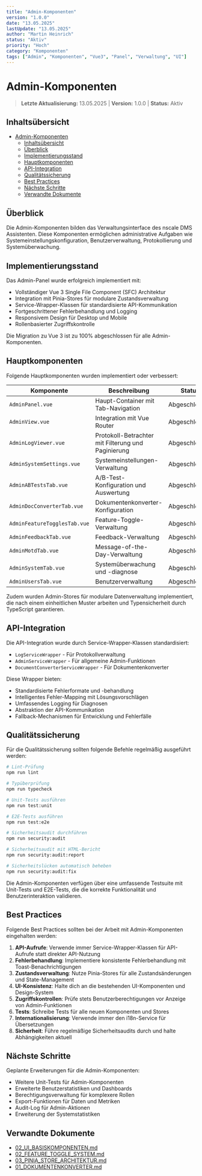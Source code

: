 ```yaml
---
title: "Admin-Komponenten"
version: "1.0.0"
date: "13.05.2025"
lastUpdate: "13.05.2025"
author: "Martin Heinrich"
status: "Aktiv"
priority: "Hoch"
category: "Komponenten"
tags: ["Admin", "Komponenten", "Vue3", "Panel", "Verwaltung", "UI"]
---
```


# Admin-Komponenten

> **Letzte Aktualisierung:** 13.05.2025 | **Version:** 1.0.0 | **Status:** Aktiv

## Inhaltsübersicht

- [Admin-Komponenten](#admin-komponenten)
  - [Inhaltsübersicht](#inhaltsübersicht)
  - [Überblick](#überblick)
  - [Implementierungsstand](#implementierungsstand)
  - [Hauptkomponenten](#hauptkomponenten)
  - [API-Integration](#api-integration)
  - [Qualitätssicherung](#qualitätssicherung)
  - [Best Practices](#best-practices)
  - [Nächste Schritte](#nächste-schritte)
  - [Verwandte Dokumente](#verwandte-dokumente)

## Überblick

Die Admin-Komponenten bilden das Verwaltungsinterface des nscale DMS Assistenten. Diese Komponenten ermöglichen administrative Aufgaben wie Systemeinstellungskonfiguration, Benutzerverwaltung, Protokollierung und Systemüberwachung.

## Implementierungsstand

Das Admin-Panel wurde erfolgreich implementiert mit:

- Vollständiger Vue 3 Single File Component (SFC) Architektur
- Integration mit Pinia-Stores für modulare Zustandsverwaltung
- Service-Wrapper-Klassen für standardisierte API-Kommunikation
- Fortgeschrittener Fehlerbehandlung und Logging
- Responsivem Design für Desktop und Mobile
- Rollenbasierter Zugriffskontrolle

Die Migration zu Vue 3 ist zu 100% abgeschlossen für alle Admin-Komponenten.

## Hauptkomponenten

Folgende Hauptkomponenten wurden implementiert oder verbessert:

| Komponente | Beschreibung | Status |
|------------|--------------|--------|
| `AdminPanel.vue` | Haupt-Container mit Tab-Navigation | Abgeschlossen |
| `AdminView.vue` | Integration mit Vue Router | Abgeschlossen |
| `AdminLogViewer.vue` | Protokoll-Betrachter mit Filterung und Paginierung | Abgeschlossen |
| `AdminSystemSettings.vue` | Systemeinstellungen-Verwaltung | Abgeschlossen |
| `AdminABTestsTab.vue` | A/B-Test-Konfiguration und Auswertung | Abgeschlossen |
| `AdminDocConverterTab.vue` | Dokumentenkonverter-Konfiguration | Abgeschlossen |
| `AdminFeatureTogglesTab.vue` | Feature-Toggle-Verwaltung | Abgeschlossen |
| `AdminFeedbackTab.vue` | Feedback-Verwaltung | Abgeschlossen |
| `AdminMotdTab.vue` | Message-of-the-Day-Verwaltung | Abgeschlossen |
| `AdminSystemTab.vue` | Systemüberwachung und -diagnose | Abgeschlossen |
| `AdminUsersTab.vue` | Benutzerverwaltung | Abgeschlossen |

Zudem wurden Admin-Stores für modulare Datenverwaltung implementiert, die nach einem einheitlichen Muster arbeiten und Typensicherheit durch TypeScript garantieren.

## API-Integration

Die API-Integration wurde durch Service-Wrapper-Klassen standardisiert:

- `LogServiceWrapper` - Für Protokollverwaltung
- `AdminServiceWrapper` - Für allgemeine Admin-Funktionen
- `DocumentConverterServiceWrapper` - Für Dokumentenkonverter

Diese Wrapper bieten:

- Standardisierte Fehlerformate und -behandlung
- Intelligentes Fehler-Mapping mit Lösungsvorschlägen
- Umfassendes Logging für Diagnosen
- Abstraktion der API-Kommunikation
- Fallback-Mechanismen für Entwicklung und Fehlerfälle

## Qualitätssicherung

Für die Qualitätssicherung sollten folgende Befehle regelmäßig ausgeführt werden:

```bash
# Lint-Prüfung
npm run lint

# Typüberprüfung
npm run typecheck

# Unit-Tests ausführen
npm run test:unit

# E2E-Tests ausführen
npm run test:e2e

# Sicherheitsaudit durchführen
npm run security:audit

# Sicherheitsaudit mit HTML-Bericht
npm run security:audit:report

# Sicherheitslücken automatisch beheben
npm run security:audit:fix
```

Die Admin-Komponenten verfügen über eine umfassende Testsuite mit Unit-Tests und E2E-Tests, die die korrekte Funktionalität und Benutzerinteraktion validieren.

## Best Practices

Folgende Best Practices sollten bei der Arbeit mit Admin-Komponenten eingehalten werden:

1. **API-Aufrufe**: Verwende immer Service-Wrapper-Klassen für API-Aufrufe statt direkter API-Nutzung
2. **Fehlerbehandlung**: Implementiere konsistente Fehlerbehandlung mit Toast-Benachrichtigungen
3. **Zustandsverwaltung**: Nutze Pinia-Stores für alle Zustandsänderungen und State-Management
4. **UI-Konsistenz**: Halte dich an die bestehenden UI-Komponenten und Design-System
5. **Zugriffskontrollen**: Prüfe stets Benutzerberechtigungen vor Anzeige von Admin-Funktionen
6. **Tests**: Schreibe Tests für alle neuen Komponenten und Stores
7. **Internationalisierung**: Verwende immer den i18n-Service für Übersetzungen
8. **Sicherheit**: Führe regelmäßige Sicherheitsaudits durch und halte Abhängigkeiten aktuell

## Nächste Schritte

Geplante Erweiterungen für die Admin-Komponenten:

- Weitere Unit-Tests für Admin-Komponenten
- Erweiterte Benutzerstatistiken und Dashboards
- Berechtigungsverwaltung für komplexere Rollen
- Export-Funktionen für Daten und Metriken
- Audit-Log für Admin-Aktionen
- Erweiterung der Systemstatistiken

## Verwandte Dokumente

- [02_UI_BASISKOMPONENTEN.md](/opt/nscale-assist/app/docs/00_KONSOLIDIERTE_DOKUMENTATION/03_KOMPONENTEN/02_UI_BASISKOMPONENTEN.md)
- [02_FEATURE_TOGGLE_SYSTEM.md](/opt/nscale-assist/app/docs/00_KONSOLIDIERTE_DOKUMENTATION/02_ARCHITEKTUR/06_FEATURE_TOGGLE_SYSTEM.md)
- [03_PINIA_STORE_ARCHITEKTUR.md](/opt/nscale-assist/app/docs/00_KONSOLIDIERTE_DOKUMENTATION/02_ARCHITEKTUR/07_PINIA_STORE_ARCHITEKTUR.md)
- [01_DOKUMENTENKONVERTER.md](/opt/nscale-assist/app/docs/00_KONSOLIDIERTE_DOKUMENTATION/03_KOMPONENTEN/01_DOKUMENTENKONVERTER.md)